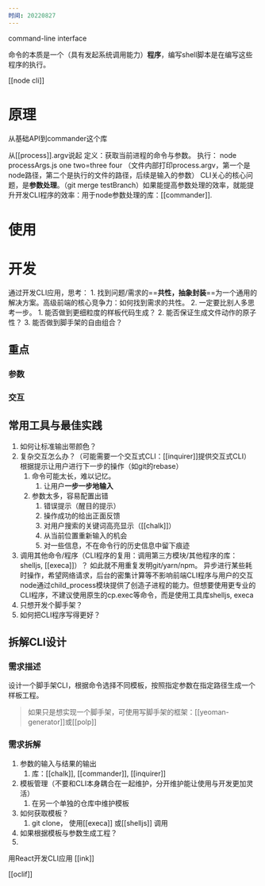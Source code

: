 ```yaml
---
时间: 20220827
---
```

command-line interface

命令的本质是一个（具有发起系统调用能力）**程序**，编写shell脚本是在编写这些程序的执行。

[[node cli]]

# 原理
从基础API到commander这个库

从[[process]].argv说起
	定义：获取当前进程的命令与参数。
	执行： node processArgs.js one two=three four （文件内部打印process.argv，第一个是node路径，第二个是执行的文件的路径，后续是输入的参数）
CLI关心的核心问题，是**参数处理**。（git merge testBranch）如果能提高参数处理的效率，就能提升开发CLI程序的效率：用于node参数处理的库：[[commander]].
# 使用

# 开发
通过开发CLI应用，思考：
	1. 找到问题/需求的==**共性，抽象封装**==为一个通用的解决方案。高级前端的核心竞争力：如何找到需求的共性。
	2. 一定要比别人多思考一步。
		1. 能否做到更细粒度的样板代码生成？
		2. 能否保证生成文件动作的原子性？
		3. 能否做到脚手架的自由组合？
## 重点
### 参数
### 交互
## 常用工具与最佳实践
1. 如何让标准输出带颜色？
2. 复杂交互怎么办？（可能需要一个交互式CLI：[[inquirer]]提供交互式CLI）
	根据提示让用户进行下一步的操作（如git的rebase）
	1. 命令可能太长，难以记忆。
		1. 让用户**一步一步地输入**
	2. 参数太多，容易配置出错
		1. 错误提示（醒目的提示）
		2. 操作成功的给出正面反馈
		3. 对用户搜索的关键词高亮显示（[[chalk]]）
		4. 从当前位置重新输入的机会
		5. 对一些信息，不在命令行的历史信息中留下痕迹
1. 调用其他命令/程序（CLI程序的复用：调用第三方模块/其他程序的库：shelljs, [[execa]]）？
	如此就不用重复发明git/yarn/npm。
	异步进行某些耗时操作，希望网络请求，后台的密集计算等不影响前端CLI程序与用户的交互
	node通过child_process模块提供了创造子进程的能力。但想要使用更专业的CLI程序，不建议使用原生的cp.exec等命令，而是使用工具库shelljs, execa
1. 只想开发个脚手架？
2. 如何把CLI程序写得更好？
## 拆解CLI设计
### 需求描述
设计一个脚手架CLI，根据命令选择不同模板，按照指定参数在指定路径生成一个样板工程。
> 如果只是想实现一个脚手架，可使用写脚手架的框架：[[yeoman-generator]]或[[polp]]
### 需求拆解
1. 参数的输入与结果的输出
	1. 库：[[chalk]], [[commander]], [[inquirer]] 
2. 模板管理（不要和CLI本身耦合在一起维护，分开维护能让使用与开发更加灵活）
	1. 在另一个单独的仓库中维护模板
3. 如何获取模板？
	1. git clone， 使用[[execa]] 或[[shelljs]] 调用
4. 如果根据模板与参数生成工程？
5. 

用React开发CLI应用
	[[ink]]

[[oclif]]